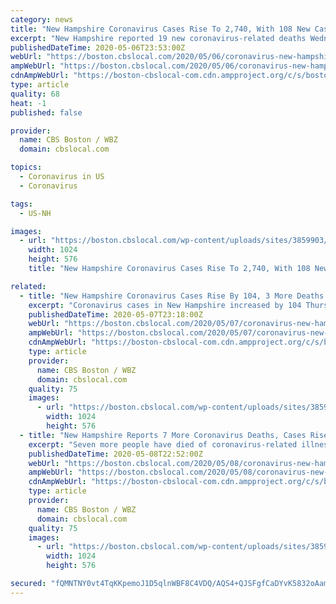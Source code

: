 ```yaml
---
category: news
title: "New Hampshire Coronavirus Cases Rise To 2,740, With 108 New Cases, 19 Deaths Reported"
excerpt: "New Hampshire reported 19 new coronavirus-related deaths Wednesday and 108 new cases of the virus, bringing the state’s total number of cases to 2,740, according to the Department of Health and Human Services."
publishedDateTime: 2020-05-06T23:53:00Z
webUrl: "https://boston.cbslocal.com/2020/05/06/coronavirus-new-hampshire-cases/"
ampWebUrl: "https://boston.cbslocal.com/2020/05/06/coronavirus-new-hampshire-cases/amp/"
cdnAmpWebUrl: "https://boston-cbslocal-com.cdn.ampproject.org/c/s/boston.cbslocal.com/2020/05/06/coronavirus-new-hampshire-cases/amp/"
type: article
quality: 68
heat: -1
published: false

provider:
  name: CBS Boston / WBZ
  domain: cbslocal.com

topics:
  - Coronavirus in US
  - Coronavirus

tags:
  - US-NH

images:
  - url: "https://boston.cbslocal.com/wp-content/uploads/sites/3859903/2020/03/corona2.jpg"
    width: 1024
    height: 576
    title: "New Hampshire Coronavirus Cases Rise To 2,740, With 108 New Cases, 19 Deaths Reported"

related:
  - title: "New Hampshire Coronavirus Cases Rise By 104, 3 More Deaths Reported"
    excerpt: "Coronavirus cases in New Hampshire increased by 104 Thursday, according to the New Hampshire Department of Health and Human Services. Three more deaths were also reported."
    publishedDateTime: 2020-05-07T23:18:00Z
    webUrl: "https://boston.cbslocal.com/2020/05/07/coronavirus-new-hampshire-cases-deaths-may-7/"
    ampWebUrl: "https://boston.cbslocal.com/2020/05/07/coronavirus-new-hampshire-cases-deaths-may-7/amp/"
    cdnAmpWebUrl: "https://boston-cbslocal-com.cdn.ampproject.org/c/s/boston.cbslocal.com/2020/05/07/coronavirus-new-hampshire-cases-deaths-may-7/amp/"
    type: article
    provider:
      name: CBS Boston / WBZ
      domain: cbslocal.com
    quality: 75
    images:
      - url: "https://boston.cbslocal.com/wp-content/uploads/sites/3859903/2020/03/corona2.jpg"
        width: 1024
        height: 576
  - title: "New Hampshire Reports 7 More Coronavirus Deaths, Cases Rise To 2,947"
    excerpt: "Seven more people have died of coronavirus-related illnesses in New Hampshire, the Department of Health and Human Services announced Friday. Cases also rose by 104, bringing the state total to 2,947."
    publishedDateTime: 2020-05-08T22:52:00Z
    webUrl: "https://boston.cbslocal.com/2020/05/08/coronavirus-new-hampshire-deaths-cases-may-8/"
    ampWebUrl: "https://boston.cbslocal.com/2020/05/08/coronavirus-new-hampshire-deaths-cases-may-8/amp/"
    cdnAmpWebUrl: "https://boston-cbslocal-com.cdn.ampproject.org/c/s/boston.cbslocal.com/2020/05/08/coronavirus-new-hampshire-deaths-cases-may-8/amp/"
    type: article
    provider:
      name: CBS Boston / WBZ
      domain: cbslocal.com
    quality: 75
    images:
      - url: "https://boston.cbslocal.com/wp-content/uploads/sites/3859903/2020/03/corona1.jpg"
        width: 1024
        height: 576

secured: "fQMNTNY0vt4TqKKpemoJ1D5qlnWBF8C4VDQ/AQS4+QJSFgfCaDYvK5832oAamtEf2/OPJET8owST4Z2GxVYMNaahNMWKJp6SdEN/oMu7N2xOPx6MEErcvlGfsQIZMFtbUAXJsGEETuJtdn2bY1r0q8NJHvbHrBRC/blP92qK/zjRZLWC2xyKDn27RBmcdq0wOcVDo+fsC2vC6S1qjVgQLEXZQq2dT7iTh38K/5IcIMIVudWycIE73lpe7mEBN7OsKXBxvlJygt02/fBxSyxqja/DnLNUE1gnvSxpSBVgwlP2qutTeS/K1fTQVqzw/C88TnTNKW+8E61wmoOugndrXczEfwmuL6nUhRTs/PSD06cnPnVDldnQb6c7Bu6/2Bauf7duKZFPI7mnK+RMbf8a99AYS57DU6K/OPLfxtPAEqFcw+YDCsg8iisXjq5AuFJnR0itOo4A6WgepmQgBph/jNGjYbhBdfrlt5Vk+mwZ52k=;wTyb6xebCnfgygwGa0jkrg=="
---
```


